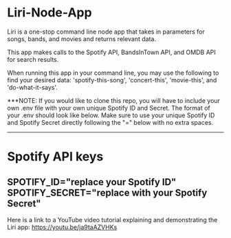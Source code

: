 # Liri-Node-App
Liri is a one-stop command line node app that takes in parameters for songs, bands, and movies and returns relevant data.

This app makes calls to the Spotify API, BandsInTown API, and OMDB API for search results.

When running this app in your command line, you may use the following to find your desired data:
'spotify-this-song', 'concert-this', 'movie-this', and 'do-what-it-says'.

***NOTE: If you would like to clone this repo, you will have to include your own .env file with your own unique Spotify ID and Secret. The format of your .env should look like below. Make sure to use your unique Spotify ID and Spotify Secret directly following the "=" below with no extra spaces.

---------------------------------------------------
# Spotify API keys

SPOTIFY_ID="replace your Spotify ID"
SPOTIFY_SECRET="replace with your Spotify Secret"
---------------------------------------------------

Here is a link to a YouTube video tutorial explaining and demonstrating the Liri app: https://youtu.be/ja9taAZVHKs

